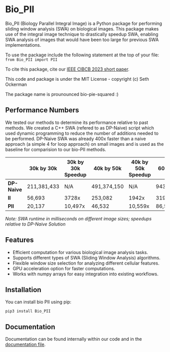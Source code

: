 # Bio_PII

Bio_PII (Biology Parallel Integral Image) is a Python package for performing sliding window analysis (SWA) on biological images. This package makes use of the integral image technique to drastically speedup SWA, enabling SWA analysis of images that would have been too large for previous SWA implementations. 

To use the package include the following statement at the top of your file: `from Bio_PII import PII`

To cite this package, cite our [IEEE CIBCB 2023 short paper](TODO). 


This code and package is under the MIT License - copyright (c) Seth Ockerman

The package name is prounounced bio-pie-squared :)

## Performance Numbers
We tested our methods to determine its performance relative to past methods. We created a C++ SWA (refered to as DP-Naive) script which used dynamic programming to reduce the number of additions needed to be performed. DP-Naive SWA was already 400x faster than a naive approach (a simple 4 for loop approach) on small images and is used as the baseline for comparision to our bio-PII methods. 

|                   | 30k by 30k | 30k by 30k Speedup | 40k by 50k | 40k by 50k Speedup | 60k by 60k | 60k by 60k Speedup |
|-------------------|------------|--------------------|------------|--------------------|------------|--------------------|
| **DP-Naive**      | 211,381,433| N/A                | 491,374,150| N/A                | 943,858,845     | N/A                |
| **II**            | 56,693     | 3728x              | 253,082    | 1942x               | 319,666    | 2953x               |
| **PII**           | 20,137     | 10,497x             | 46,532     | 10,559x             | 86,583    | 10,901x            |

*Note: SWA runtime in milliseconds on different image sizes; speedups relative to DP-Naive Solution*


## Features

- Efficient computation for various biological image analysis tasks.
- Supports different types of SWA (Sliding Window Analysis) algorithms.
- Flexible window size selection for analyzing different cellular features.
- GPU acceleration option for faster computations.
- Works with numpy arrays for easy integration into existing workflows.

## Installation

You can install bio PII using pip:

``` pip3 install Bio_PII ```

## Documentation
Documentation can be found internally within our code and in the [documentation file](./documentation.md).  

